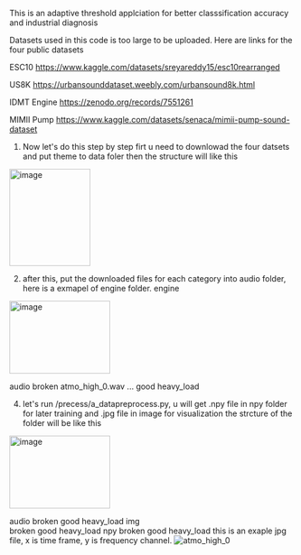 This is an adaptive threshold applciation for better classsification accuracy and industrial diagnosis

Datasets used in this code is too large to be uploaded. Here are links for the four public datasets


ESC10
https://www.kaggle.com/datasets/sreyareddy15/esc10rearranged

US8K
https://urbansounddataset.weebly.com/urbansound8k.html

IDMT Engine
https://zenodo.org/records/7551261

MIMII Pump
https://www.kaggle.com/datasets/senaca/mimii-pump-sound-dataset


1. Now let's do this step by step firt u need to downlowad the four datsets and put theme to data foler then the structure will like this 
<img width="143" height="172" alt="image" src="https://github.com/user-attachments/assets/91927de8-b99b-4efc-8d92-c280e5fb3b4f" />

<!-- 这是注释，在 GitHub 上不会显示 -->
<!--
adaptive-threshold
    ...
    processing
    data
        engine 
        pump
        esc10
        us8k -->
2. after this, put the downloaded files for each category into audio folder, here is a exmapel of engine folder. 
engine
<img width="178" height="129" alt="image" src="https://github.com/user-attachments/assets/e1c938f6-75fd-4ac3-bf0a-281bd9cb0098" />

audio
    broken
        atmo_high_0.wav
        ...
    good
    heavy_load

 4. let's run /precess/a_datapreprocess.py, u will get  .npy file in npy folder for later training and .jpg file in image for visualization
    the strcture of the folder will be like this
<img width="178" height="129" alt="image" src="https://github.com/user-attachments/assets/e1c938f6-75fd-4ac3-bf0a-281bd9cb0098" />
    
audio
    broken
    good
    heavy_load
img    
    broken
    good
    heavy_load
npy
    broken
    good
    heavy_load
this is an exaple jpg file, x is time frame, y is frequency channel.
![atmo_high_0](https://github.com/user-attachments/assets/e00e92e4-b4a0-4a96-b053-bd4ffbaaa7d8)



 
